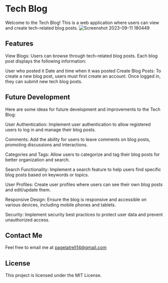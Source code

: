 # Tech Blog #
Welcome to the Tech Blog! This is a web application where users can view and create tech-related blog posts.
![Screenshot 2023-09-11 180449](https://github.com/LatrellPage/Tech-Blog/assets/127454292/0fa69324-7d91-45e2-ba37-8fadfab9c1de)



## Features ##
View Blogs: Users can browse through tech-related blog posts. Each blog post displays the following information:

User who posted it
Date and time when it was posted
Create Blog Posts: To create a new blog post, users must first create an account. Once logged in, they can submit new tech blog posts.

## Future Development ##
Here are some ideas for future development and improvements to the Tech Blog:

User Authentication: Implement user authentication to allow registered users to log in and manage their blog posts.

Comments: Add the ability for users to leave comments on blog posts, promoting discussions and interactions.

Categories and Tags: Allow users to categorize and tag their blog posts for better organization and search.

Search Functionality: Implement a search feature to help users find specific blog posts based on keywords or topics.

User Profiles: Create user profiles where users can see their own blog posts and edit/update them.

Responsive Design: Ensure the blog is responsive and accessible on various devices, including mobile phones and tablets.

Security: Implement security best practices to protect user data and prevent unauthorized access.

## Contact Me ##
Feel free to email me at pagelatrell14@gmail.com

## License ##
This project is licensed under the MIT License.
